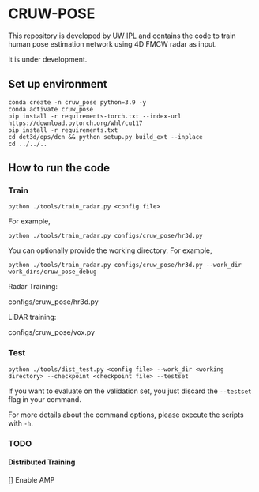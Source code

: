 # CRUW-POSE
This repository is developed by [UW IPL](https://ipl-uw.github.io/) and contains the code to train human pose estimation network using 4D FMCW radar as input.

It is under development.

## Set up environment

```
conda create -n cruw_pose python=3.9 -y
conda activate cruw_pose
pip install -r requirements-torch.txt --index-url https://download.pytorch.org/whl/cu117
pip install -r requirements.txt
cd det3d/ops/dcn && python setup.py build_ext --inplace
cd ../../..
```

## How to run the code
### Train
```
python ./tools/train_radar.py <config file>
```
For example, 
```
python ./tools/train_radar.py configs/cruw_pose/hr3d.py
```
You can optionally provide the working directory. For example,
```
python ./tools/train_radar.py configs/cruw_pose/hr3d.py --work_dir work_dirs/cruw_pose_debug
```

Radar Training:

configs/cruw_pose/hr3d.py

LiDAR training:

configs/cruw_pose/vox.py

### Test
```
python ./tools/dist_test.py <config file> --work_dir <working directory> --checkpoint <checkpoint file> --testset
```
If you want to evaluate on the validation set, you just discard the `--testset` flag in your command.

For more details about the command options, please execute the scripts with `-h`.



### TODO


#### Distributed Training
[] Enable AMP